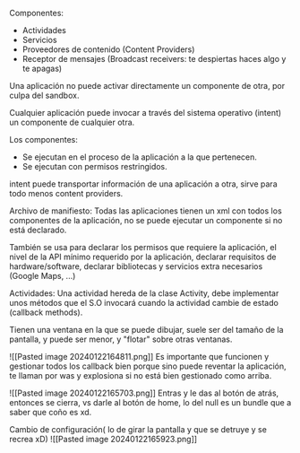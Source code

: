 Componentes:
* Actividades
* Servicios
* Proveedores de contenido (Content Providers)
* Receptor de mensajes (Broadcast receivers: te despiertas haces algo y te apagas)

Una aplicación no puede activar directamente un componente de otra, por culpa del sandbox.

Cualquier aplicación puede invocar a través del sistema operativo (intent) un componente de cualquier otra.

Los componentes:
* Se ejecutan en el proceso de la aplicación a la que pertenecen.
* Se ejecutan con permisos restringidos.

intent puede transportar información de una aplicación a otra, sirve para todo menos content providers.

Archivo de manifiesto:
Todas las aplicaciones tienen un xml con todos los componentes de la aplicación, no se puede ejecutar un componente si no está declarado.

También se usa para declarar los permisos que requiere la aplicación, el nivel de la API mínimo requerido por la aplicación, declarar requisitos de hardware/software, declarar bibliotecas y servicios extra necesarios (Google Maps, ...)

Actividades:
Una actividad hereda de la clase Activity, debe implementar unos métodos que el S.O invocará cuando la actividad cambie de estado (callback methods).

Tienen una ventana en la que se puede dibujar, suele ser del tamaño de la pantalla, y puede ser menor, y "flotar" sobre otras ventanas.

![[Pasted image 20240122164811.png]]
Es importante que funcionen y gestionar todos los callback bien porque sino puede reventar la aplicación, te llaman por was y explosiona si no está bien gestionado como arriba.

![[Pasted image 20240122165703.png]]
Entras y le das al botón de atrás, entonces se cierra, vs darle al botón de home, lo del null es un bundle que a saber que coño es xd.

Cambio de configuración( lo de girar la pantalla y que se detruye y se recrea xD)
![[Pasted image 20240122165923.png]]

